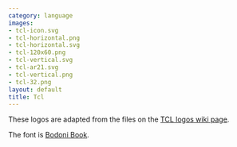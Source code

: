 ```yaml
---
category: language
images:
- tcl-icon.svg
- tcl-horizontal.png
- tcl-horizontal.svg
- tcl-120x60.png
- tcl-vertical.svg
- tcl-ar21.svg
- tcl-vertical.png
- tcl-32.png
layout: default
title: Tcl
---
```


These logos are adapted from the files on the [TCL logos wiki page](http://wiki.tcl.tk/854).

The font is [Bodoni Book](http://www.myfonts.com/fonts/bitstream/atf-bodoni/bodoni-book/?refby=hackerlogos).